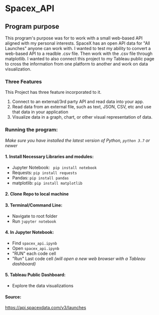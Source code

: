 # Spacex_API

## Program purpose
This program's purpose was for to work with a small web-based API aligned with my personal interests. SpaceX has an open API data for "All Launches" anyone can work with. I wanted to test my ability to convert a web-based API to a readble .csv file. Then work with the .csv file through matplotlib. I wanted to also connect this project to my Tableau public page to cross the information from one platform to another and work on data visualization.

### Three Features
This Project has three feature incorporated to it.
1. Connect to an external/3rd party API and read data into your app.
2. Read data from an external file, such as text, JSON, CSV, etc and use that data in your application
3. Visualize data in a graph, chart, or other visual representation of data.

### Running the program:
*Make sure you have installed the latest version of Python, ```python 3.7``` or newer*

#### 1. Install Necessary Libraries and modules:
* Jupyter Notebook: ``` pip install notebook```
* Requests:  ```pip install requests```
* Pandas:  ```pip install pandas```
* matplotlib:  ```pip install matplotlib```

#### 2. Clone Repo to local machine

#### 3. Terminal/Command Line: 
* Navigate to root folder
* Run ```jupyter notebook```

#### 4. In Jupyter Notebook: 
* Find ``spacex_api.ipynb``
* Open ``spacex_api.ipynb``
* "RUN" each code cell
* "Run" Last code cell *(will open a new web browser with a Tableau dashboard)*

#### 5. Tableau Public Dashboard:
* Explore the data visualizations

#### Source: 
https://api.spacexdata.com/v3/launches
